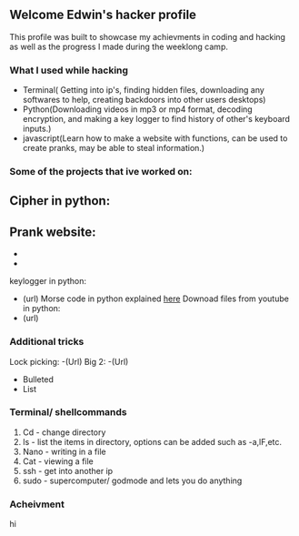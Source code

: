 ## Welcome Edwin's hacker profile
This profile was built to showcase my achievments in coding and hacking as well as the progress I made during the weeklong camp.


### What I used while hacking

- Terminal( Getting into ip's, finding hidden files, downloading any softwares to help, creating backdoors into other users desktops)
- Python(Downloading videos in mp3 or mp4 format, decoding encryption, and making a key logger to find history of other's keyboard inputs.)
- javascript(Learn how to make a website with functions, can be used to create pranks, may be able to steal information.)

### Some of the projects that ive worked on:
Cipher in python:
-
Prank website:
-
-
-
keylogger in python:
- (url)
Morse code in python explained [here](morse.md)
Downoad files from youtube in python:
- (url)
### Additional tricks
Lock picking:
-(Url)
Big 2:
-(Url)

- Bulleted
- List

### Terminal/ shellcommands
1. Cd - change directory
2. ls - list the items in directory, options can be added such as -a,lF,etc.
3. Nano - writing in a file
4. Cat - viewing a file
5. ssh - get into another ip
6. sudo - supercomputer/ godmode and lets you do anything

### Acheivment
hi

